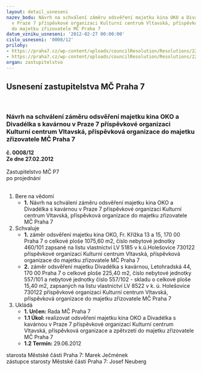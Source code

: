 ```yaml
---
layout: detail_usneseni
nazev_bodu: Návrh na schválení záměru odsvěření majetku kina OKO a Divadélka s kavárnou
  v Praze 7 příspěvkové organizaci Kulturní centrum Vltavská, příspěvková organizace
  do majetku zřizovatele MČ Praha 7
datum_vzniku_usneseni: '2012-02-27 00:00:00'
cislo_usneseni: '0008/12'
prilohy:
- https://praha7.cz/wp-content/uploads/councilResolution/Resolutions/22186/1-12-usneseni_r_0112_12-r_ze_dne_20_02_2012.doc
- https://praha7.cz/wp-content/uploads/councilResolution/Resolutions/22186/1-12-dodatek%c4%8d._5_ke_z%c5%99izovac%c3%ad_listin%c4%9b_po_kc_vltavsk%c3%a1.pdf
organ: zastupitelstvo
---
```

<div id="ucUsn_pList" class="usn">
	<span><h2>Usnesení zastupitelstva MČ Praha 7 </h2>
<br></span><div class="standBody">
<span><h3>Návrh na schválení záměru odsvěření majetku kina OKO a Divadélka s kavárnou v Praze 7 příspěvkové organizaci Kulturní centrum Vltavská, příspěvková organizace do majetku zřizovatele MČ Praha 7</h3></span><div class="center">
		<strong>č. 0008/12</strong><br>
	</div>
<div class="center">
		<strong>Ze dne 27.02.2012</strong><br><br>
	</div>Zastupitelstvo MČ P7<br> po projednání<br><br><ol>
<li>Bere na vědomí<ul><li>
<strong>1.</strong> Návrh na schválení záměru odsvěření majetku kina OKO a Divadélka s kavárnou v Praze 7 příspěvkové organizaci Kulturní centrum Vltavská, příspěvková organizace do majetku zřizovatele MČ Praha 7  </li></ul>
</li>
<li>Schvaluje<ul>
<li>
<strong>1.</strong> záměr odsvěření majetku kina OKO, Fr. Křížka 13 a 15, 170 00 Praha 7 o celkové ploše 1075,60 m2, číslo nebytové jednotky 460/101 zapsané na listu vlastnictví LV 5185 v k.ú.Holešovice 730122 příspěvkové organizaci Kulturní centrum Vltavská, příspěvková organizace do majetku zřizovatele MČ Praha 7</li>
<li>
<strong>2.</strong> záměr odsvěření majetku Divadélka s kavárnou, Letohradská 44, 170 00 Praha 7 o celkové ploše 225,40 m2, číslo nebytové jednotky 557/101 a nebytové jednotky číslo 557/102 - skladu o celkové ploše 15,40 m2, zapsaných na listu vlastnictví LV 8522 v k. ú. Holešovice 730122 příspěvkové organizaci Kulturní centrum Vltavská, příspěvková organizace do majetku zřizovatele MČ Praha 7          </li>
</ul>
</li>
<li>Ukládá<ul>
<li>
<strong>1. Určen: </strong>Rada MČ Praha 7</li>
<li>
<strong>1.1 Úkol: </strong>realizovat odsvěření majetku kina OKO a Divadélka s kavárnou v Praze 7 příspěvkové organizaci Kulturní centrum Vltavská, příspěvková organizace a zpětvzetí do majetku zřizovatele MČ Praha 7</li>
<li>
<strong>1.2 Termín: </strong>29.06.2012</li>
</ul>
</li>
</ol>starosta Městské části Praha 7: Marek Ječmének<br>zástupce starosty Městské části Praha 7: Josef Neuberg
</div>
</div>